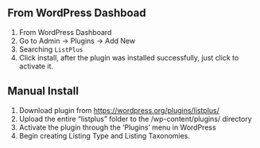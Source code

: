 
## From WordPress Dashboad
1. From WordPress Dashboard
1. Go to Admin -> Plugins -> Add New
1. Searching `ListPlus`
1. Click install, after the plugin was installed successfully, just click to activate it.


## Manual Install
1. Download plugin from https://wordpress.org/plugins/listplus/
1. Upload the entire “listplus” folder to the /wp-content/plugins/ directory
1. Activate the plugin through the ‘Plugins’ menu in WordPress
1. Begin creating Listing Type and Listing Taxonomies.

